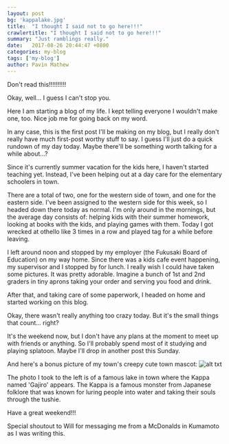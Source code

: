 ```yaml
---
layout: post
bg: 'kappalake.jpg'
title:  "I thought I said not to go here!!!"
crawlertitle: "I thought I said not to go here!!!"
summary: "Just ramblings really."
date:   2017-08-26 20:44:47 +0800
categories: my-blog
tags: ['my-blog']
author: Pavin Mathew
---
```

Don't read this!!!!!!!!!!

Okay, well... I guess I can't stop you.

Here I am starting a blog of my life. I kept telling everyone I wouldn't make one, too. Nice job me for going back on my word.

In any case, this is the first post I'll be making on my blog, but I really don't really have much first-post worthy stuff to say. I guess I'll just do a quick rundown of my day today. Maybe there'll be something worth talking for a while about...?

Since it's currently summer vacation for the kids here, I haven't started teaching yet. Instead, I've been helping out at a day care for the elementary schoolers in town. 

There are a total of two, one for the western side of town, and one for the eastern side. I've been assigned to the western side for this week, so I headed down there today as normal. I'm only around in the mornings, but the average day consists of: helping kids with their summer homework, looking at books with the kids, and playing games with them. Today I got wrecked at othello like 3 times in a row and played tag for a while before leaving. 

I left around noon and stopped by my employer (the Fukusaki Board of Education) on my way home. Since there was a kids cafe event happening, my supervisor and I stopped by for lunch. I really wish I could have taken some pictures. It was pretty adorable. Imagine a bunch of 1st and 2nd graders in tiny aprons taking your order and serving you food and drink. 

After that, and taking care of some paperwork, I headed on home and started working on this blog.

Okay, there wasn't really anything too crazy today. But it's the small things that count... right?

It's the weekend now, but I don't have any plans at the moment to meet up with friends or anything. So I'll probably spend most of it studying and playing splatoon. Maybe I'll drop in another post this Sunday.

And here's a bonus picture of my town's creepy cute town mascot: ![alt txt](https://cdn.mainichi.jp/vol1/2016/10/07/20161007p2a00m0na016000p/9.jpg?1)

The photo I took to the left is of a famous lake in town where the Kappa named 'Gajiro' appears. The Kappa is a famous monster from Japanese folklore that was known for luring people into water and taking their souls through the tushie.

Have a great weekend!!!

Special shoutout to Will for messaging me from a McDonalds in Kumamoto as I was writing this.